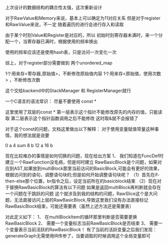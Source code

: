 上次设计的数据结构的耦合性太强，这次重新设计

对于RawValue和Memory来说，基本上可以确定为11对应关系
但是对于register和RawValue来说，不一定
随着遍历的进行会进行存入和读取

由于某个时刻Value和Register是对应的，所以
初始时刻寄存器未满时，来一个分配一个，当寄存器已满时，根据使用的频率换出

使用的频率应该还是使用hash表，只是访问一次变化一次

综上，对于register部分需要做到
两个unordered_map

1个用来存<寄存器,原始值>，不断修改原始值内容
1个用来存<原始值，使用次数> ，不断修改次数

这个交给backend中的StackManager 和 RegisterManager就行

一个C语言的语法常识：
尽量不要使用 const *

这里使用了双层的const *
第一层表示这个指针不能修改原先的内存的值，只能读取
第二层表示这个指针函数调用之后不能修改
这时取&就不会报错了

对于这个const的问题，文档这里做出以下解释：
对于使用变量赋值常量这种事情，我的想法就是说要

0 a
4 sum
8 b
12 a
16 b

现在比较难办的事情是如何切换的问题，现在给出方案
1、 我们知道在FuncDef时建立一个RawFunction没毛病，但是何时建立
RawBasicBlock是个问题，如果对应到AST,如果放到multiBlock那里当前访问的BasicBlock,可能会有更好的效果，根据访问到的语句，调整语句块的;但是如何开始调整语句块呢？
（1）首先在if-then-else那个位置，br指令之后，设定当前所在的basicblock结束
（2）现在对于替换RawBasicBlock的算法有以下问题
如果是返回multiBlock再判断就会存在一个问题在于跳跃的问题
这个就涉及到我的结构的问题，RawSlice这个是大问题，无法直接访问上层的RawBasicBlock,导致这里我们没有办法直接标记RawBasicBlock结束，可能还需要表（虽然上述方法还是需要表）

对此定义如下：
1、 在multiBlockItem的循环那里判断是否需要更换RawBasicBlock
2、 需要一个变量标志当前RawBasicBlock是否结束
3、 需要一个变量表示当前活跃的RawBasicBlock！
有了当前的活跃变量之后我们发现：generateGraph无需使用IR传参了，当要调取的时候调用这个全局变量即可
